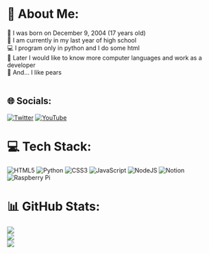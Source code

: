 # 💫 About Me:
🎂 I was born on December 9, 2004 (17 years old)<br>🎒 I am currently in my last year of high school<br>💻 I program only in python and I do some html<br>💭 Later I would like to know more computer languages ​​and work as a developer<br>🍐 And... I like pears<br><br>


## 🌐 Socials:
[![Twitter](https://img.shields.io/badge/Twitter-%231DA1F2.svg?logo=Twitter&logoColor=white)](https://twitter.com/robipoire) [![YouTube](https://img.shields.io/badge/YouTube-%23FF0000.svg?logo=YouTube&logoColor=white)](https://youtube.com/c/robipoire) 

# 💻 Tech Stack:
![HTML5](https://img.shields.io/badge/html5-%23E34F26.svg?style=for-the-badge&logo=html5&logoColor=white) ![Python](https://img.shields.io/badge/python-3670A0?style=for-the-badge&logo=python&logoColor=ffdd54) ![CSS3](https://img.shields.io/badge/css3-%231572B6.svg?style=for-the-badge&logo=css3&logoColor=white) ![JavaScript](https://img.shields.io/badge/javascript-%23323330.svg?style=for-the-badge&logo=javascript&logoColor=%23F7DF1E) ![NodeJS](https://img.shields.io/badge/node.js-6DA55F?style=for-the-badge&logo=node.js&logoColor=white) ![Notion](https://img.shields.io/badge/Notion-%23000000.svg?style=for-the-badge&logo=notion&logoColor=white) ![Raspberry Pi](https://img.shields.io/badge/-RaspberryPi-C51A4A?style=for-the-badge&logo=Raspberry-Pi)
# 📊 GitHub Stats:
![](https://github-readme-stats.vercel.app/api?username=RobiPoire&theme=dark&hide_border=true&include_all_commits=true&count_private=true)<br/>
![](https://github-readme-streak-stats.herokuapp.com/?user=RobiPoire&theme=dark&hide_border=true)<br/>
![](https://github-readme-stats.vercel.app/api/top-langs/?username=RobiPoire&theme=dark&hide_border=true&include_all_commits=true&count_private=true&layout=compact)
